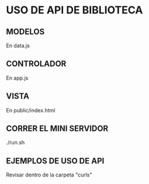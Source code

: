 # USO DE API DE BIBLIOTECA

## MODELOS 
En data.js

## CONTROLADOR
En app.js

## VISTA
En public/index.html

## CORRER EL MINI SERVIDOR
./run.sh

## EJEMPLOS DE USO DE API
Revisar dentro de la carpeta "curls"
